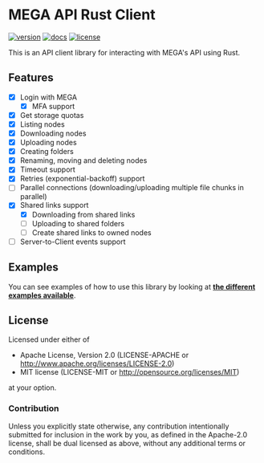 MEGA API Rust Client
====================

<!-- [![CI](https://github.com/Hirevo/mega-rs/actions/workflows/ci.yaml/badge.svg)](https://github.com/Hirevo/mega-rs/actions/workflows/ci.yaml) -->
[![version](https://img.shields.io/crates/v/mega)](https://crates.io/crates/mega)
[![docs](https://img.shields.io/docsrs/mega)](https://docs.rs/mega)
[![license](https://img.shields.io/crates/l/mega)](https://github.com/Hirevo/mega-rs#license)

This is an API client library for interacting with MEGA's API using Rust.

Features
--------

- [x] Login with MEGA
  - [x] MFA support
- [x] Get storage quotas
- [x] Listing nodes
- [x] Downloading nodes
- [x] Uploading nodes
- [x] Creating folders
- [x] Renaming, moving and deleting nodes
- [x] Timeout support
- [x] Retries (exponential-backoff) support
- [ ] Parallel connections (downloading/uploading multiple file chunks in parallel)
- [x] Shared links support
  - [x] Downloading from shared links
  - [ ] Uploading to shared folders
  - [ ] Create shared links to owned nodes
- [ ] Server-to-Client events support

Examples
--------

You can see examples of how to use this library by looking at [**the different examples available**](https://github.com/Hirevo/mega-rs/tree/main/examples).

License
-------

Licensed under either of

- Apache License, Version 2.0 (LICENSE-APACHE or <http://www.apache.org/licenses/LICENSE-2.0>)
- MIT license (LICENSE-MIT or <http://opensource.org/licenses/MIT>)

at your option.

### Contribution

Unless you explicitly state otherwise, any contribution intentionally submitted for inclusion in the work by you, as defined in the Apache-2.0 license, shall be dual licensed as above, without any additional terms or conditions.

